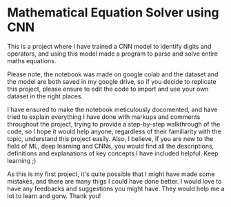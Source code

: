 # Mathematical Equation Solver using CNN
 This is a project where I have trained a CNN model to identify digits and operators, and using this model made a program to parse and solve entire maths equations.

 Please note, the notebook was made on google colab and the dataset and the model are both saved in my google drive, so if you decide to replicate this project, please ensure to edit the code to import and use your own dataset in the right places.

I have ensured to make the notebook meticulously docomented, and have tried to explain everything I have done with markups and comments throughout the project, trying to provide a step-by-step walkthrough of the code, so I hope it would help anyone, regardless of their familiarity with the topic, understand this project easily. Also, I believe, if you are new to the field of ML, deep learning and CNNs, you would find all the descriptions, definitions and explanations of key concepts I have included helpful. Keep learning ;)

 As this is my first project, it's quite possible that I might have made some mistakes, and there are many thigs I could have done better. I would love to have any feedbacks and suggestions you might have. They would help me a lot to learn and gorw. Thank you!
